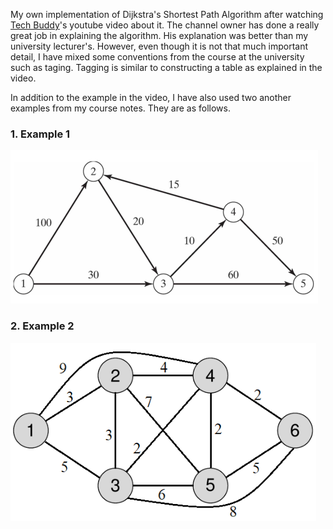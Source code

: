 ﻿My own implementation of Dijkstra's Shortest Path Algorithm after watching [Tech Buddy](https://www.youtube.com/@TechBuddyTR)'s youtube video about it.
The channel owner has done a really great job in explaining the algorithm. His explanation was better than my university lecturer's. 
However, even though it is not that much important detail, I have mixed some conventions from the course at the university such as taging. Tagging is similar to constructing a table as explained in the video.

In addition to the example in the video, I have also used two another examples from my course notes. They are as follows.

### 1. Example 1 
![Example1](/DijkstraAlgorithm/etc/Images/Example1.png)
### 2. Example 2
![Example2](/DijkstraAlgorithm/etc/Images/Example2.png)
